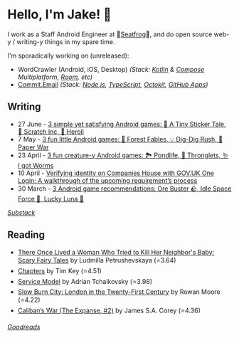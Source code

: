   # Hello, I'm Jake! 👋

I work as a Staff Android Engineer at 🐸[Seatfrog](https://seatfrog.com/)🐸, and do open source web-y / writing-y things in my spare time. 

I'm sporadically working on (unreleased): 
- WordCrawler (Android, iOS, Desktop) *(Stack: [Kotlin](https://kotlinlang.org/docs/multiplatform.html) & [Compose](https://www.jetbrains.com/compose-multiplatform/) Multiplatform, [Room](https://developer.android.com/kotlin/multiplatform/room), etc)*
- [Commit.Email](https://commit.email) *(Stack: [Node.js](https://nodejs.org/en), [TypeScript](https://www.typescriptlang.org/), [Octokit](https://github.com/octokit/octokit.js), [GitHub Apps](https://github.com/marketplace?type=apps))*

## Writing
<!-- feed start -->
- 27 June - [3 simple yet satisfying Android games: 🐰 A Tiny Sticker Tale, 🎰 Scratch Inc, 🎲 Heroll](https://jakelee.co.uk/android-games-june-25/)
- 7 May - [3 fun little Android games: 💸 Forest Fables, 💡 Dig-Dig Rush, 📃 Paper War](https://jakelee.co.uk/may-2025-android-games/)
- 23 April - [3 fun creature-y Android games: 🏞️ Pondlife, 👾 Thronglets, 🪱 I got Worms](https://jakelee.co.uk/april-android-games-2025/)
- 10 April - [Verifying identity on Companies House with GOV.UK One Login: A walkthrough of the upcoming requirement’s process](https://jakelee.co.uk/verifying-identity-on-companies-house-with-one-login/)
- 30 March - [3 Android game recommendations: Ore Buster 🪨, Idle Space Force 🚀, Lucky Luna 🦊](https://jakelee.co.uk/android-games-apr-25/)
<!-- feed end -->
*[Substack](https://jakeweeklee.substack.com)*

## Reading
<!-- GOODREADS-LIST:START -->
- [There Once Lived a Woman Who Tried to Kill Her Neighbor's Baby: Scary Fairy Tales](https://www.goodreads.com/review/show/7693672009?utm_medium=api&utm_source=rss) by Ludmilla Petrushevskaya (⭐️3.64)
- [Chapters](https://www.goodreads.com/review/show/7688873153?utm_medium=api&utm_source=rss) by Tim  Key (⭐️4.51)
- [Service Model](https://www.goodreads.com/review/show/7678986564?utm_medium=api&utm_source=rss) by Adrian Tchaikovsky (⭐️3.98)
- [Slow Burn City: London in the Twenty-First Century](https://www.goodreads.com/review/show/4252990823?utm_medium=api&utm_source=rss) by Rowan Moore (⭐️4.22)
- [Caliban’s War (The Expanse, #2)](https://www.goodreads.com/review/show/7232812574?utm_medium=api&utm_source=rss) by James S.A. Corey (⭐️4.36)
<!-- GOODREADS-LIST:END -->
*[Goodreads](https://goodreads.com/jakesteam)*
